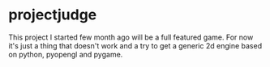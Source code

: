 projectjudge
============

This project I started few month ago will be a full featured game. For now it's just a thing that doesn't work and a try to get a generic 2d engine based on python, pyopengl and pygame.
